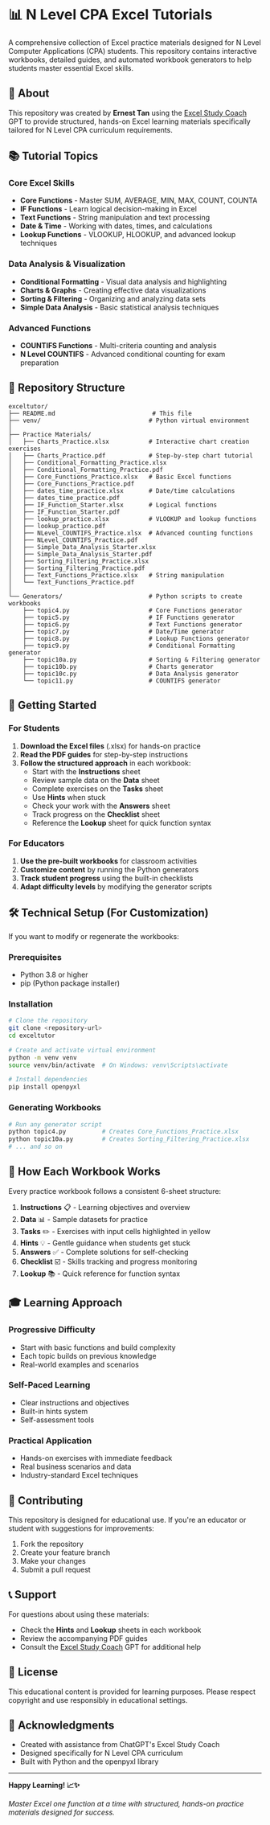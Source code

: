 # 📊 N Level CPA Excel Tutorials

A comprehensive collection of Excel practice materials designed for N Level Computer Applications (CPA) students. This repository contains interactive workbooks, detailed guides, and automated workbook generators to help students master essential Excel skills.

## 🎯 About

This repository was created by **Ernest Tan** using the [Excel Study Coach](https://chatgpt.com/g/g-68cf55b2147881919b2b4acfbdb427e3-excel-study-coach) GPT to provide structured, hands-on Excel learning materials specifically tailored for N Level CPA curriculum requirements.

## 📚 Tutorial Topics

### Core Excel Skills
- **Core Functions** - Master SUM, AVERAGE, MIN, MAX, COUNT, COUNTA
- **IF Functions** - Learn logical decision-making in Excel
- **Text Functions** - String manipulation and text processing
- **Date & Time** - Working with dates, times, and calculations
- **Lookup Functions** - VLOOKUP, HLOOKUP, and advanced lookup techniques

### Data Analysis & Visualization
- **Conditional Formatting** - Visual data analysis and highlighting
- **Charts & Graphs** - Creating effective data visualizations
- **Sorting & Filtering** - Organizing and analyzing data sets
- **Simple Data Analysis** - Basic statistical analysis techniques

### Advanced Functions
- **COUNTIFS Functions** - Multi-criteria counting and analysis
- **N Level COUNTIFS** - Advanced conditional counting for exam preparation

## 📁 Repository Structure

```
exceltutor/
├── README.md                           # This file
├── venv/                              # Python virtual environment
│
├── Practice Materials/
│   ├── Charts_Practice.xlsx           # Interactive chart creation exercises
│   ├── Charts_Practice.pdf            # Step-by-step chart tutorial
│   ├── Conditional_Formatting_Practice.xlsx
│   ├── Conditional_Formatting_Practice.pdf
│   ├── Core_Functions_Practice.xlsx   # Basic Excel functions
│   ├── Core_Functions_Practice.pdf
│   ├── dates_time_practice.xlsx       # Date/time calculations
│   ├── dates_time_practice.pdf
│   ├── IF_Function_Starter.xlsx       # Logical functions
│   ├── IF_Function_Starter.pdf
│   ├── lookup_practice.xlsx           # VLOOKUP and lookup functions
│   ├── lookup_practice.pdf
│   ├── NLevel_COUNTIFS_Practice.xlsx  # Advanced counting functions
│   ├── NLevel_COUNTIFS_Practice.pdf
│   ├── Simple_Data_Analysis_Starter.xlsx
│   ├── Simple_Data_Analysis_Starter.pdf
│   ├── Sorting_Filtering_Practice.xlsx
│   ├── Sorting_Filtering_Practice.pdf
│   ├── Text_Functions_Practice.xlsx   # String manipulation
│   └── Text_Functions_Practice.pdf
│
└── Generators/                        # Python scripts to create workbooks
    ├── topic4.py                      # Core Functions generator
    ├── topic5.py                      # IF Functions generator
    ├── topic6.py                      # Text Functions generator
    ├── topic7.py                      # Date/Time generator
    ├── topic8.py                      # Lookup Functions generator
    ├── topic9.py                      # Conditional Formatting generator
    ├── topic10a.py                    # Sorting & Filtering generator
    ├── topic10b.py                    # Charts generator
    ├── topic10c.py                    # Data Analysis generator
    └── topic11.py                     # COUNTIFS generator
```

## 🚀 Getting Started

### For Students

1. **Download the Excel files** (.xlsx) for hands-on practice
2. **Read the PDF guides** for step-by-step instructions
3. **Follow the structured approach** in each workbook:
   - Start with the **Instructions** sheet
   - Review sample data on the **Data** sheet
   - Complete exercises on the **Tasks** sheet
   - Use **Hints** when stuck
   - Check your work with the **Answers** sheet
   - Track progress on the **Checklist** sheet
   - Reference the **Lookup** sheet for quick function syntax

### For Educators

1. **Use the pre-built workbooks** for classroom activities
2. **Customize content** by running the Python generators
3. **Track student progress** using the built-in checklists
4. **Adapt difficulty levels** by modifying the generator scripts

## 🛠️ Technical Setup (For Customization)

If you want to modify or regenerate the workbooks:

### Prerequisites
- Python 3.8 or higher
- pip (Python package installer)

### Installation
```bash
# Clone the repository
git clone <repository-url>
cd exceltutor

# Create and activate virtual environment
python -m venv venv
source venv/bin/activate  # On Windows: venv\Scripts\activate

# Install dependencies
pip install openpyxl
```

### Generating Workbooks
```bash
# Run any generator script
python topic4.py          # Creates Core_Functions_Practice.xlsx
python topic10a.py        # Creates Sorting_Filtering_Practice.xlsx
# ... and so on
```

## 📖 How Each Workbook Works

Every practice workbook follows a consistent 6-sheet structure:

1. **Instructions** 📋 - Learning objectives and overview
2. **Data** 📊 - Sample datasets for practice
3. **Tasks** ✏️ - Exercises with input cells highlighted in yellow
4. **Hints** 💡 - Gentle guidance when students get stuck
5. **Answers** ✅ - Complete solutions for self-checking
6. **Checklist** ☑️ - Skills tracking and progress monitoring
7. **Lookup** 📚 - Quick reference for function syntax

## 🎓 Learning Approach

### Progressive Difficulty
- Start with basic functions and build complexity
- Each topic builds on previous knowledge
- Real-world examples and scenarios

### Self-Paced Learning
- Clear instructions and objectives
- Built-in hints system
- Self-assessment tools

### Practical Application
- Hands-on exercises with immediate feedback
- Real business scenarios and data
- Industry-standard Excel techniques

## 🤝 Contributing

This repository is designed for educational use. If you're an educator or student with suggestions for improvements:

1. Fork the repository
2. Create your feature branch
3. Make your changes
4. Submit a pull request

## 📞 Support

For questions about using these materials:
- Check the **Hints** and **Lookup** sheets in each workbook
- Review the accompanying PDF guides
- Consult the [Excel Study Coach](https://chatgpt.com/g/g-68cf55b2147881919b2b4acfbdb427e3-excel-study-coach) GPT for additional help

## 📄 License

This educational content is provided for learning purposes. Please respect copyright and use responsibly in educational settings.

## 🙏 Acknowledgments

- Created with assistance from ChatGPT's Excel Study Coach
- Designed specifically for N Level CPA curriculum
- Built with Python and the openpyxl library

---

**Happy Learning! 📈✨**

*Master Excel one function at a time with structured, hands-on practice materials designed for success.*
